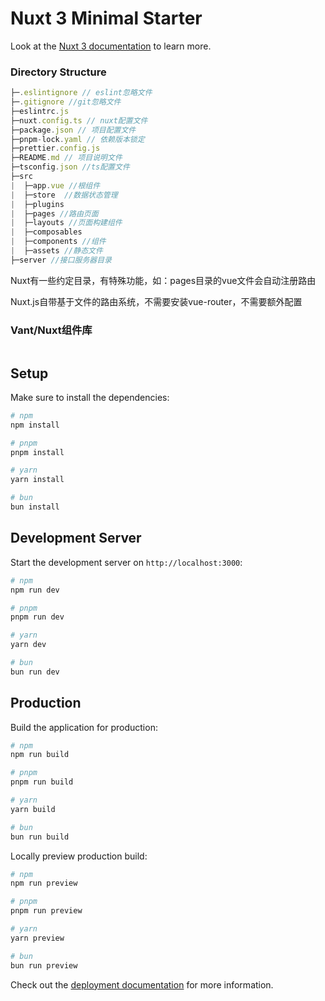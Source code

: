# Nuxt 3 Minimal Starter

Look at the [Nuxt 3 documentation](https://nuxt.com/docs/getting-started/introduction) to learn more.

### Directory Structure

```js
├─.eslintignore // eslint忽略文件
├─.gitignore //git忽略文件
├─eslintrc.js
├─nuxt.config.ts // nuxt配置文件
├─package.json // 项目配置文件
├─pnpm-lock.yaml // 依赖版本锁定
├─prettier.config.js
├─README.md // 项目说明文件
├─tsconfig.json //ts配置文件
├─src 
|  ├─app.vue //根组件
|  ├─store  //数据状态管理
|  ├─plugins
|  ├─pages //路由页面
|  ├─layouts //页面构建组件
|  ├─composables
|  ├─components //组件
|  ├─assets //静态文件
├─server //接口服务器目录
```

Nuxt有一些约定目录，有特殊功能，如：pages目录的vue文件会自动注册路由

Nuxt.js自带基于文件的路由系统，不需要安装vue-router，不需要额外配置

### Vant/Nuxt组件库

```vue

```

## Setup

Make sure to install the dependencies:

```bash
# npm
npm install

# pnpm
pnpm install

# yarn
yarn install

# bun
bun install
```

## Development Server

Start the development server on `http://localhost:3000`:

```bash
# npm
npm run dev

# pnpm
pnpm run dev

# yarn
yarn dev

# bun
bun run dev
```

## Production

Build the application for production:

```bash
# npm
npm run build

# pnpm
pnpm run build

# yarn
yarn build

# bun
bun run build
```

Locally preview production build:

```bash
# npm
npm run preview

# pnpm
pnpm run preview

# yarn
yarn preview

# bun
bun run preview
```

Check out the [deployment documentation](https://nuxt.com/docs/getting-started/deployment) for more information.
